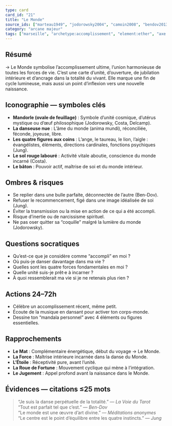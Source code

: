 ```yaml
---
type: card
card_id: "21"
title: "Le Monde"
source_ids: ["marteau1949", "jodorowsky2004", "camoin2008", "bendov2013", "delcamp2009", "nadolny2021", "jung1954", "meditations_anonymes", "tarot_archetypal_journey"]
category: "arcane majeur"
tags: ["marseille", "archetype:accomplissement", "element:ether", "axe:réalisation", "axe:intégration"]
---
```


## Résumé  
→ Le Monde symbolise l’accomplissement ultime, l’union harmonieuse de toutes les forces de vie. C’est une carte d’unité, d’ouverture, de jubilation intérieure et d’ancrage dans la totalité du vivant. Elle marque une fin de cycle lumineuse, mais aussi un point d’inflexion vers une nouvelle naissance.

## Iconographie — symboles clés  
- **Mandorle (ovale de feuillage)** : Symbole d’unité cosmique, d’utérus mystique ou d’œuf philosophique (Jodorowsky, Costa, Delcamp).  
- **La danseuse nue** : L’âme du monde (anima mundi), réconciliée, féconde, joyeuse, libre.  
- **Les quatre figures aux coins** : L’ange, le taureau, le lion, l’aigle : évangélistes, éléments, directions cardinales, fonctions psychiques (Jung).  
- **Le sol rouge labouré** : Activité vitale aboutie, conscience du monde incarné (Costa).  
- **Le bâton** : Pouvoir actif, maîtrise de soi et du monde intérieur.  

## Ombres & risques  
- Se replier dans une bulle parfaite, déconnectée de l’autre (Ben-Dov).  
- Refuser le recommencement, figé dans une image idéalisée de soi (Jung).  
- Éviter la transmission ou la mise en action de ce qui a été accompli.  
- Risque d’inertie ou de narcissisme spirituel.  
- Ne pas oser quitter sa “coquille” malgré la lumière du monde (Jodorowsky).

## Questions socratiques  
- Qu’est-ce que je considère comme “accompli” en moi ?  
- Où puis-je danser davantage dans ma vie ?  
- Quelles sont les quatre forces fondamentales en moi ?  
- Quelle unité suis-je prêt·e à incarner ?  
- À quoi ressemblerait ma vie si je ne retenais plus rien ?

## Actions 24–72h  
- Célèbre un accomplissement récent, même petit.  
- Écoute de la musique en dansant pour activer ton corps-monde.  
- Dessine ton “mandala personnel” avec 4 éléments ou figures essentielles.  

## Rapprochements  
- **Le Mat** : Complémentaire énergétique, début du voyage → Le Monde.  
- **La Force** : Maîtrise intérieure incarnée dans la danse du Monde.  
- **L’Étoile** : Réceptivité pure, avant l’unité.  
- **La Roue de Fortune** : Mouvement cyclique qui mène à l’intégration.  
- **Le Jugement** : Appel profond avant la naissance dans le Monde.  

## Évidences — citations ≤25 mots  
> “Je suis la danse perpétuelle de la totalité.” — *La Voie du Tarot*  
> “Tout est parfait tel que c’est.” — *Ben-Dov*  
> “Le monde est une œuvre d’art divine.” — *Méditations anonymes*  
> “Le centre est le point d’équilibre entre les quatre instincts.” — *Jung*  
